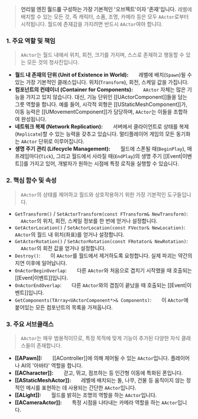 > **언리얼 엔진 월드를 구성하는 가장 기본적인 '오브젝트'이자 '존재'입니다.** 레벨에 배치할 수 있는 모든 것, 즉 캐릭터, 소품, 조명, 카메라 등은 모두 `AActor`로부터 시작됩니다. 월드에 존재감을 가지려면 반드시 `AActor`여야 합니다.

### **1. 주요 역할 및 책임**
> `AActor`는 월드 내에서 위치, 회전, 크기를 가지며, 스스로 존재하고 행동할 수 있는 모든 것의 청사진입니다.
* **월드 내 존재의 단위 (Unit of Existence in World):**
      레벨에 배치(`Spawn`)될 수 있는 가장 기본적인 클래스입니다. 위치(`Transform`), 회전, 스케일 값을 가집니다.
* **컴포넌트의 컨테이너 (Container for Components):**
      `AActor` 자체는 많은 기능을 가지고 있지 않습니다. 대신, 기능 단위인 [[UActorComponent]]들을 담는 그릇 역할을 합니다. 예를 들어, 시각적 외형은 [[UStaticMeshComponent]]가, 이동 능력은 [[UMovementComponent]]가 담당하며, `AActor`는 이들을 조합하여 완성됩니다.
* **네트워크 복제 (Network Replication):**
      서버에서 클라이언트로 상태를 복제(`Replicate`)할 수 있는 능력을 갖추고 있습니다. 멀티플레이어 게임의 모든 동기화는 `AActor` 단위로 이루어집니다.
* **생명 주기 관리 (Lifecycle Management):**
      월드에 스폰될 때(`BeginPlay`), 매 프레임마다(`Tick`), 그리고 월드에서 사라질 때(`EndPlay`)의 생명 주기 [[Event|이벤트]]를 가지고 있어, 개발자가 원하는 시점에 특정 로직을 실행할 수 있습니다.

### **2. 핵심 함수 및 속성**
> `AActor`의 상태를 제어하고 월드와 상호작용하기 위한 가장 기본적인 도구들입니다.
* `GetTransform()` / `SetActorTransform(const FTransform& NewTransform)`:
      `AActor`의 위치, 회전, 스케일 정보를 한 번에 얻거나 설정합니다.
* `GetActorLocation()` / `SetActorLocation(const FVector& NewLocation)`:
	`AActor`의 월드 내 위치(좌표)를 얻거나 설정합니다.
* `GetActorRotation()` / `SetActorRotation(const FRotator& NewRotation)`:
      `AActor`의 회전 값을 얻거나 설정합니다.
* `Destroy()`:
      이 `AActor`를 월드에서 제거하도록 요청합니다. 실제 파괴는 약간의 지연 이후에 일어납니다.
* `OnActorBeginOverlap`:
      다른 `AActor`와 처음으로 겹치기 시작했을 때 호출되는 [[Event|이벤트]]입니다.
* `OnActorEndOverlap`:
      다른 `AActor`와의 겹침이 끝났을 때 호출되는 [[Event|이벤트]]입니다.
* `GetComponents(TArray<UActorComponent*>& Components)`:
      이 `AActor`에 붙어있는 모든 컴포넌트의 목록을 가져옵니다.

### **3. 주요 서브클래스**
> `AActor`는 매우 범용적이므로, 특정 목적에 맞게 기능이 추가된 다양한 자식 클래스들이 존재합니다.
* **[[APawn]]:**
      [[AController]]에 의해 제어될 수 있는 `AActor`입니다. 플레이어나 AI의 '아바타' 역할을 합니다.
* **[[ACharacter]]:**
      걷고, 뛰고, 점프하는 등 인간형 이동에 특화된 폰입니다.
* **[[AStaticMeshActor]]:**
      레벨에 배치되는 돌, 나무, 건물 등 움직이지 않는 정적인 메시를 표현하는 데 사용되는 간단한 `AActor`입니다.
* **[[ALight]]:**
      월드를 밝히는 조명의 역할을 하는 `AActor`입니다.
* **[[ACameraActor]]:**
      특정 시점을 나타내는 카메라 역할을 하는 `AActor`입니다.